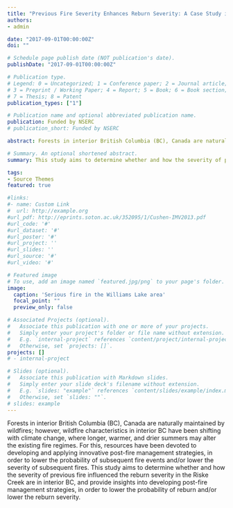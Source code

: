 ```yaml
---
title: "Previous Fire Severity Enhances Reburn Severity: A Case Study in Interior British Columbia, Canada (2017-2019)"
authors:
- admin

date: "2017-09-01T00:00:00Z"
doi: ""

# Schedule page publish date (NOT publication's date).
publishDate: "2017-09-01T00:00:00Z"

# Publication type.
# Legend: 0 = Uncategorized; 1 = Conference paper; 2 = Journal article;
# 3 = Preprint / Working Paper; 4 = Report; 5 = Book; 6 = Book section;
# 7 = Thesis; 8 = Patent
publication_types: ["1"]

# Publication name and optional abbreviated publication name.
publication: Funded by NSERC
# publication_short: Funded by NSERC

abstract: Forests in interior British Columbia (BC), Canada are naturally maintained by wildfires; however, wildfire characteristics in interior BC have been shifting with climate change, where longer, warmer, and drier summers may alter the existing fire regimes. For this, resources have been devoted to developing and applying innovative post-fire management strategies, in order to lower the probability of subsequent fire events and/or lower the severity of subsequent fires. This study aims to determine whether and how the severity of previous fire influenced the reburn severity in the Riske Creek are in interior BC, and provide insights into developing post-fire management strategies, in order to lower the probability of reburn and/or lower the reburn severity.

# Summary. An optional shortened abstract.
summary: This study aims to determine whether and how the severity of previous fire influenced the reburn severity in the Riske Creek are in interior BC, and provide insights into developing post-fire management strategies, in order to lower the probability of reburn and/or lower the reburn severity.

tags:
- Source Themes
featured: true

#links:
#- name: Custom Link
#  url: http://example.org
#url_pdf: http://eprints.soton.ac.uk/352095/1/Cushen-IMV2013.pdf
#url_code: '#'
#url_dataset: '#'
#url_poster: '#'
#url_project: ''
#url_slides: ''
#url_source: '#'
#url_video: '#'

# Featured image
# To use, add an image named `featured.jpg/png` to your page's folder. 
image:
  caption: 'Serious fire in the Williams Lake area'
  focal_point: ""
  preview_only: false

# Associated Projects (optional).
#   Associate this publication with one or more of your projects.
#   Simply enter your project's folder or file name without extension.
#   E.g. `internal-project` references `content/project/internal-project/index.md`.
#   Otherwise, set `projects: []`.
projects: []
# - internal-project

# Slides (optional).
#   Associate this publication with Markdown slides.
#   Simply enter your slide deck's filename without extension.
#   E.g. `slides: "example"` references `content/slides/example/index.md`.
#   Otherwise, set `slides: ""`.
# slides: example
---
```


Forests in interior British Columbia (BC), Canada are naturally maintained by wildfires; however, wildfire characteristics in interior BC have been shifting with climate change, where longer, warmer, and drier summers may alter the existing fire regimes. For this, resources have been devoted to developing and applying innovative post-fire management strategies, in order to lower the probability of subsequent fire events and/or lower the severity of subsequent fires. This study aims to determine whether and how the severity of previous fire influenced the reburn severity in the Riske Creek are in interior BC, and provide insights into developing post-fire management strategies, in order to lower the probability of reburn and/or lower the reburn severity.